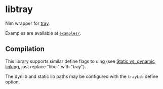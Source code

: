 # libtray

Nim wrapper for [tray](https://github.com/dmikushin/tray/tree/master).

Examples are available at [`examples/`](examples/).

## Compilation

This library supports similar define flags to uing (see [Static vs. dynamic linking](https://github.com/neroist/uing?tab=readme-ov-file#static-vs-dynamic-linking), just replace "libui" with "tray"). 

The dynlib and static lib paths may be configured with the `trayLib` define option.
